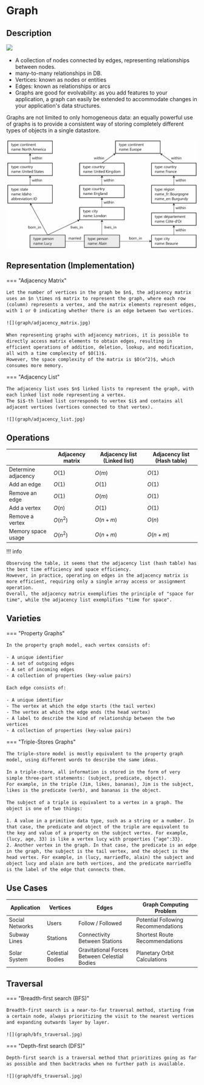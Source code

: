 # Graph

## Description

<img src="image2.png" style="width:2.0327in" />

- A collection of nodes connected by edges, representing relationships between nodes.
- many-to-many relationships in DB.
- Vertices: known as nodes or entities
- Edges: known as relationships or arcs
- Graphs are good for evolvability: as you add features to your application, a graph can easily be extended to accommodate changes in your application's data structures.

Graphs are not limited to only homogeneous data: an equally powerful use of graphs is to provide a consistent way of storing completely different types of objects in a single datastore.

![](graph/image1.jpg)

## Representation (Implementation)

=== "Adjacency Matrix"

    Let the number of vertices in the graph be $n$, the adjacency matrix uses an $n \times n$ matrix to represent the graph, where each row (column) represents a vertex, and the matrix elements represent edges, with 1 or 0 indicating whether there is an edge between two vertices.

    ![](graph/adjacency_matrix.jpg)

    When representing graphs with adjacency matrices, it is possible to directly access matrix elements to obtain edges, resulting in efficient operations of addition, deletion, lookup, and modification, all with a time complexity of $O(1)$.
    However, the space complexity of the matrix is $O(n^2)$, which consumes more memory.

=== "Adjacency List"

    The adjacency list uses $n$ linked lists to represent the graph, with each linked list node representing a vertex.
    The $i$-th linked list corresponds to vertex $i$ and contains all adjacent vertices (vertices connected to that vertex).

    ![](graph/adjacency_list.jpg)

## Operations

|                     | Adjacency matrix | Adjacency list (Linked list) | Adjacency list (Hash table) |
| ------------------- | ---------------- | ---------------------------- | --------------------------- |
| Determine adjacency | $O(1)$           | $O(m)$                       | $O(1)$                      |
| Add an edge         | $O(1)$           | $O(1)$                       | $O(1)$                      |
| Remove an edge      | $O(1)$           | $O(m)$                       | $O(1)$                      |
| Add a vertex        | $O(n)$           | $O(1)$                       | $O(1)$                      |
| Remove a vertex     | $O(n^2)$         | $O(n + m)$                   | $O(n)$                      |
| Memory space usage  | $O(n^2)$         | $O(n + m)$                   | $O(n + m)$                  |

!!! info

    Observing the table, it seems that the adjacency list (hash table) has the best time efficiency and space efficiency.
    However, in practice, operating on edges in the adjacency matrix is more efficient, requiring only a single array access or assignment operation.
    Overall, the adjacency matrix exemplifies the principle of "space for time", while the adjacency list exemplifies "time for space".

## Varieties

=== "Property Graphs"

    In the property graph model, each vertex consists of:

    - A unique identifier
    - A set of outgoing edges
    - A set of incoming edges
    - A collection of properties (key-value pairs)

    Each edge consists of:

    - A unique identifier
    - The vertex at which the edge starts (the tail vertex)
    - The vertex at which the edge ends (the head vertex)
    - A label to describe the kind of relationship between the two vertices
    - A collection of properties (key-value pairs)

=== "Triple-Stores Graphs"

    The triple-store model is mostly equivalent to the property graph model, using different words to describe the same ideas.

    In a triple-store, all information is stored in the form of very simple three-part statements: (subject, predicate, object).
    For example, in the triple (Jim, likes, bananas), Jim is the subject, likes is the predicate (verb), and bananas is the object.

    The subject of a triple is equivalent to a vertex in a graph. The object is one of two things:

    1. A value in a primitive data type, such as a string or a number. In that case, the predicate and object of the triple are equivalent to the key and value of a property on the subject vertex. For example, (lucy, age, 33) is like a vertex lucy with properties {"age":33}.
    2. Another vertex in the graph. In that case, the predicate is an edge in the graph, the subject is the tail vertex, and the object is the head vertex. For example, in (lucy, marriedTo, alain) the subject and object lucy and alain are both vertices, and the predicate marriedTo is the label of the edge that connects them.

## Use Cases

| Application     | Vertices         | Edges                                         | Graph Computing Problem             |
| --------------- | ---------------- | --------------------------------------------- | ----------------------------------- |
| Social Networks | Users            | Follow / Followed                             | Potential Following Recommendations |
| Subway Lines    | Stations         | Connectivity Between Stations                 | Shortest Route Recommendations      |
| Solar System    | Celestial Bodies | Gravitational Forces Between Celestial Bodies | Planetary Orbit Calculations        |

## Traversal

=== "Breadth-first search (BFS)"

    Breadth-first search is a near-to-far traversal method, starting from a certain node, always prioritizing the visit to the nearest vertices and expanding outwards layer by layer.

    ![](graph/bfs_traversal.jpg)

=== "Depth-first search (DFS)"

    Depth-first search is a traversal method that prioritizes going as far as possible and then backtracks when no further path is available.

    ![](graph/dfs_traversal.jpg)
